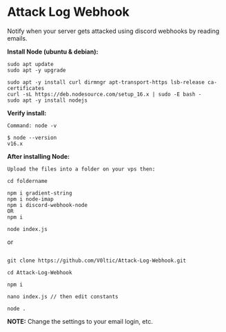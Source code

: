 # Attack Log Webhook
 Notify when your server gets attacked using discord webhooks by reading emails.

**Install Node (ubuntu & debian):**
```
sudo apt update
sudo apt -y upgrade

sudo apt -y install curl dirmngr apt-transport-https lsb-release ca-certificates
curl -sL https://deb.nodesource.com/setup_16.x | sudo -E bash -
sudo apt -y install nodejs
```

**Verify install:**
```
Command: node -v

$ node --version
v16.x
```

**After installing Node:**
```
Upload the files into a folder on your vps then:

cd foldername

npm i gradient-string
npm i node-imap
npm i discord-webhook-node
OR
npm i

node index.js
```

or

```

git clone https://github.com/V0ltic/Attack-Log-Webhook.git

cd Attack-Log-Webhook

npm i

nano index.js // then edit constants

node .
```

**NOTE:** Change the settings to your email login, etc.

